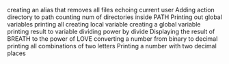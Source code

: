 creating an alias that removes all files
echoing current user
Adding action directory to path
counting num of directories inside PATH
Printing out global variables
printing all
creating local variable
creating a global variable
printing result to variable
dividing power by divide
Displaying the result of BREATH to the power of LOVE
converting a number from binary to decimal
printing all combinations of two letters
Printing a number with two decimal places
